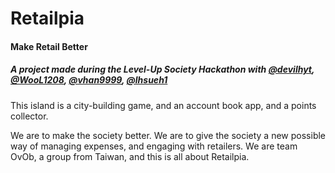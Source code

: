 # Retailpia
#### Make Retail Better

##### A project made during the Level-Up Society Hackathon with [@devilhyt](https://github.com/devilhyt), [@WooL1208](https://github.com/WooL1208), [@vhan9999](https://github.com/vhan9999), [@lhsueh1](https://github.com/lhsueh1)

This island is a city-building game, and an account book app, and a points collector.

We are to make the society better.
We are to give the society a new possible way of managing expenses, and engaging with retailers.
We are team OvOb, a group from Taiwan, and this is all about Retailpia.
